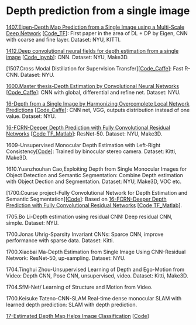 # Depth prediction from a single image
[1407.Eigen-Depth Map Prediction from a Single Image using a Multi-Scale Deep Network](https://arxiv.org/abs/1406.2283) [[Code_TF](https://github.com/MasazI/cnn_depth_tensorflow)]: First paper in the area of DL + DP by Eigen, CNN with coarse and fine layer. Dataset: NYU, KITTI.

[1412.Deep convolutional neural fields for depth estimation from a single image](https://arxiv.org/abs/1411.6387) [[Code_ipynb](https://github.com/asousa/DepthPrediction)]: CNN. Dataset: NYU, Make3D.

[1507.Cross Modal Distillation for Supervision Transfer][[Code_Caffe](https://github.com/s-gupta/rcnn-depth)]: Fast R-CNN. Dataset: NYU.

[1600.Master thesis-Depth Estimation by Convolutional Neural Networks](http://www.fit.vutbr.cz/study/DP/DP.php?id=18852&file=t) [[Code_Caffe](https://github.com/janivanecky/Depth-Estimation)]: CNN with global, differential and refine net. Dataset: NYU.

[16-Depth from a Single Image by Harmonizing Overcomplete Local Network Predictions](https://arxiv.org/abs/1605.07081) [[Code_Caffe](https://github.com/ayanc/mdepth)]: CNN net, VGG, outputs distribution instead of one value. Dataset: NYU.

[16-FCRN-Deeper Depth Prediction with Fully Convolutional Residual Networks](https://arxiv.org/abs/1606.00373) [[Code TF_Matlab](https://github.com/iro-cp/FCRN-DepthPrediction)]: ResNet-50. Dataset: NYU, Make3D.

1609-Unsupervised Monocular Depth Estimation with Left-Right Consistency[[Code](https://github.com/mrharicot/monodepth)]: Trained by binocular stereo camera. Dataset: Kitti, Make3D.

1610.Yuanzhouhan Cao,Exploiting Depth from Single Monocular Images for Object Detection and Semantic Segmentation: Combine Depth estimation with Object Dection and Segmentation. Dataset: NYU, Make3D, VOC etc. 

[1700.Course project-Fully Convolutional Network for Depth Estimation and Semantic Segmentation][[Code](https://github.com/iapatil/depth-semantic-fully-conv)]: Based on [16-FCRN-Deeper Depth Prediction with Fully Convolutional Residual Networks](https://arxiv.org/abs/1606.00373) [[Code TF_Matlab](https://github.com/iro-cp/FCRN-DepthPrediction)].

1705.Bo Li-Depth estimation using residual CNN: Deep residual CNN, simple. Dataset: NYU.

1700.Jonas Uhrig-Sparsity Invariant CNNs: Sparce CNN, improve performance with sparse data. Dataset: Kitti.

1700.Xiaobai Ma-Depth Estimation from Single Image Using CNN-Residual Network: ResNet-50, up-sampling. Dataset: NYU.

1704.Tinghui Zhou-Unsupervised Learning of Depth and Ego-Motion from Video: Depth CNN, Pose CNN, unsupervised, video. Dataset: Kitti, Make3D.

1704.SfM-Net/ Learning of Structure and Motion from Video.

1700.Keisuke Tateno-CNN-SLAM Real-time dense monocular SLAM with learned depth prediction: SLAM with depth prediction.

[17-Estimated Depth Map Helps Image Classification](https://arxiv.org/abs/1709.07077) [[Code](https://github.com/yihui-he/Estimated-Depth-Map-Helps-Image-Classification)]

